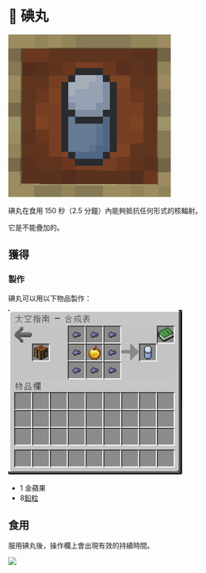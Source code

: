 # 🥗 碘丸

![](<../.gitbook/assets/image (223).png>)

碘丸在食用 150 秒（2.5 分鐘）內能夠抵抗任何形式的核輻射。

它是不能疊加的。

## 獲得

### 製作

碘丸可以用以下物品製作：

![](<../.gitbook/assets/image (236).png>)

* 1 金蘋果
* 8[鉛粒](Lead-Nugget.md)

## 食用

服用碘丸後，操作欄上會出現有效的持續時間。

![](https://camo.githubusercontent.com/76ee05b01b9aa0a10dcd4ce94bd908b1f97d9d85b4ef43a3a91c3821493e9726/68747470733a2f2f692e696d6775722e636f6d2f3458705a6954432e706e67)
